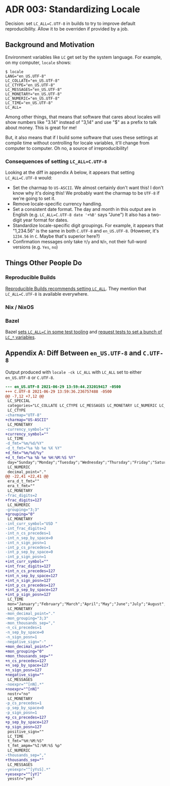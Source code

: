# ADR 003: Standardizing Locale

Decision: set `LC_ALL=C.UTF-8` in builds to try to improve default reproducibility.
Allow it to be overriden if provided by a job.

## Background and Motivation

Environment variables like `LC` get set by the system language.
For example, on my computer, `locale` shows:

```
$ locale
LANG="en_US.UTF-8"
LC_COLLATE="en_US.UTF-8"
LC_CTYPE="en_US.UTF-8"
LC_MESSAGES="en_US.UTF-8"
LC_MONETARY="en_US.UTF-8"
LC_NUMERIC="en_US.UTF-8"
LC_TIME="en_US.UTF-8"
LC_ALL=
```

Among other things, that means that software that cares about locales will show numbers like "3.14" instead of "3,14" and use "$" as a prefix to talk about money.
This is great for me!

But, it also means that if I build some software that uses these settings at compile time without controlling for locale variables, it'll change from computer to computer.
Oh no, a source of irreproducibility!

### Consequences of setting `LC_ALL=C.UTF-8`

Looking at the diff in appendix A below, it appears that setting `LC_ALL=C.UTF-8` would:

- Set the charmap to `US-ASCII`.
  We almost certainly don't want this!
  I don't know why it's doing this!
  We probably want the charmap to be `UTF-8` if we're going to set it.
- Remove locale-specific currency handling.
- Set a consistent date format.
  The day and month in this output are in English (e.g. `LC_ALL=C.UTF-8 date '+%B'` says "June")
  It also has a two-digit year format for dates.
- Standardize locale-specific digit groupings.
  For example, it appears that "1,234.56" is the same in both `C.UTF-8` and `en_US.UTF-8`.
  (However, it's `1234.56` in `C`.
  Maybe that's superior here?)
- Confirmation messages only take `Y`/`y` and `N`/`n`, not their full-word versions (e.g. `Yes`, `no`)

## Things Other People Do

### Reproducible Builds

[Reproducible Builds recommends setting `LC_ALL`](https://reproducible-builds.org/docs/locales/).
They mention that `LC_ALL=C.UTF-8` is available everywhere.

### Nix / NixOS

### Bazel

Bazel [sets `LC_ALL=C` in some test tooling](https://github.com/bazelbuild/bazel/search?q=LC_ALL) and [request tests to set a bunch of `LC_*` variables](https://docs.bazel.build/versions/main/test-encyclopedia.html#initial-conditions).

## Appendix A: Diff Between `en_US.UTF-8` and `C.UTF-8`

Output produced with `locale -ck LC_ALL` with `LC_ALL` set to either `en_US.UTF-8` or `C.UTF-8`.

```diff
--- en_US.UTF-8	2021-06-29 13:59:44.232019417 -0500
+++ C.UTF-8	2021-06-29 13:59:36.236757488 -0500
@@ -7,12 +7,12 @@
 LC_SPECIAL
 categories="LC_COLLATE LC_CTYPE LC_MESSAGES LC_MONETARY LC_NUMERIC LC_TIME"
 LC_CTYPE
-charmap="UTF-8"
+charmap="US-ASCII"
 LC_MONETARY
-currency_symbol="$"
+currency_symbol=""
 LC_TIME
-d_fmt="%m/%d/%Y"
-d_t_fmt="%a %b %e %X %Y"
+d_fmt="%m/%d/%y"
+d_t_fmt="%a %b %e %H:%M:%S %Y"
 day="Sunday";"Monday";"Tuesday";"Wednesday";"Thursday";"Friday";"Saturday"
 LC_NUMERIC
 decimal_point="."
@@ -22,41 +22,41 @@
 era_d_t_fmt=""
 era_t_fmt=""
 LC_MONETARY
-frac_digits=2
+frac_digits=127
 LC_NUMERIC
-grouping="3;3"
+grouping="0"
 LC_MONETARY
-int_curr_symbol="USD "
-int_frac_digits=2
-int_n_cs_precedes=1
-int_n_sep_by_space=0
-int_n_sign_posn=1
-int_p_cs_precedes=1
-int_p_sep_by_space=0
-int_p_sign_posn=1
+int_curr_symbol=""
+int_frac_digits=127
+int_n_cs_precedes=127
+int_n_sep_by_space=127
+int_n_sign_posn=127
+int_p_cs_precedes=127
+int_p_sep_by_space=127
+int_p_sign_posn=127
 LC_TIME
 mon="January";"February";"March";"April";"May";"June";"July";"August";"September";"October";"November";"December"
 LC_MONETARY
-mon_decimal_point="."
-mon_grouping="3;3"
-mon_thousands_sep=","
-n_cs_precedes=1
-n_sep_by_space=0
-n_sign_posn=1
-negative_sign="-"
+mon_decimal_point=""
+mon_grouping="0"
+mon_thousands_sep=""
+n_cs_precedes=127
+n_sep_by_space=127
+n_sign_posn=127
+negative_sign=""
 LC_MESSAGES
-noexpr="^[nN].*"
+noexpr="^[nN]"
 nostr="no"
 LC_MONETARY
-p_cs_precedes=1
-p_sep_by_space=0
-p_sign_posn=1
+p_cs_precedes=127
+p_sep_by_space=127
+p_sign_posn=127
 positive_sign=""
 LC_TIME
 t_fmt="%H:%M:%S"
 t_fmt_ampm="%I:%M:%S %p"
 LC_NUMERIC
-thousands_sep=","
+thousands_sep=""
 LC_MESSAGES
-yesexpr="^[yYsS].*"
+yesexpr="^[yY]"
 yesstr="yes"
```
